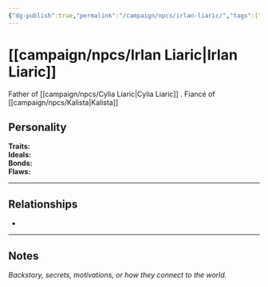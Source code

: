```yaml
---
{"dg-publish":true,"permalink":"/campaign/npcs/irlan-liaric/","tags":["character","npc"]}
---
```


# [[campaign/npcs/Irlan Liaric\|Irlan Liaric]]
Father of [[campaign/npcs/Cylia Liaric\|Cylia Liaric]] . 
Fiancé of [[campaign/npcs/Kalista\|Kalista]] 

## Personality
**Traits:**  
**Ideals:**  
**Bonds:**  
**Flaws:**  

---

## Relationships
- 

---

## Notes
*Backstory, secrets, motivations, or how they connect to the world.*